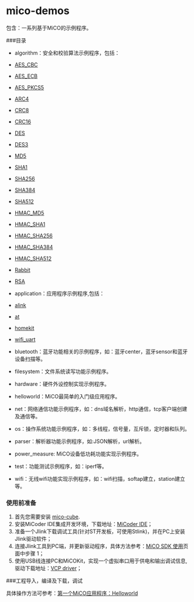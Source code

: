 mico-demos
====
包含：一系列基于MiCO的示例程序。

###目录
* algorithm：安全和校验算法示例程序，包括：
 * [AES_CBC](algorithm\AES\AES_CBC\ReadMe.md)
 * [AES_ECB](algorithm\AES\AES_ECB\ReadMe.md)
 * [AES_PKCS5](algorithm\AES\AES_PKCS5\ReadMe.md)
 * [ARC4](algorithm\ARC4\ReadMe.md)
 * [CRC8](algorithm\CRC8\ReadMe.md)
 * [CRC16](algorithm\CRC16\ReadMe.md)
 * [DES](algorithm\DES\ReadMe.md)
 * [DES3](algorithm\DES3\ReadMe.md)
 * [MD5](algorithm\MD5\ReadMe.md)
 * [SHA1](algorithm\SHA\ReadMe.md)
 * [SHA256](algorithm\SHA\ReadMe.md)
 * [SHA384](algorithm\SHA\ReadMe.md)
 * [SHA512](algorithm\SHA\ReadMe.md)
 * [HMAC_MD5](algorithm\HMAC\ReadMe.md)
 * [HMAC_SHA1](algorithm\HMAC\ReadMe.md)
 * [HMAC_SHA256](algorithm\HMAC\ReadMe.md)
 * [HMAC_SHA384](algorithm\HMAC\ReadMe.md)
 * [HMAC_SHA512](algorithm\HMAC\ReadMe.md)
 * [Rabbit](algorithm\Rabbit\ReadMe.md)
 * [RSA](algorithm\RSA\ReadMe.md)
 
* application：应用程序示例程序,包括：
 * [alink](application\alink\ReadMe.md) 
 * [at](application\at\ReadMe.md)
 * [homekit](application\homekit\ReadMe.md) 
 * [wifi_uart](application\wifi_uart\ReadMe.md)
 
* bluetooth：蓝牙功能相关的示例程序，如：蓝牙center，蓝牙sensor和蓝牙设备扫描等。
* filesystem：文件系统读写功能示例程序。
* hardware：硬件外设控制实现示例程序。
* helloworld：MiCO最简单的入门级应用程序。
* net：网络通信功能示例程序，如：dns域名解析，http通信，tcp客户端创建及通信等。
* os：操作系统功能示例程序，如：多线程，信号量，互斥锁，定时器和队列。
* parser：解析器功能示例程序，如:JSON解析，url解析。
* power_measure: MiCO设备低功耗功能实现示例程序。
* test：功能测试示例程序，如：iperf等。
* wifi：无线wifi功能实现示例程序，如：wifi扫描，softap建立，station建立等。


### 使用前准备
1. 首先您需要安装 [mico-cube](https://code.aliyun.com/mico/mico-cube).
2. 安装MiCoder IDE集成开发环境，下载地址：[MiCoder IDE](http://developer.mico.io/downloads/2)；
3. 准备一个Jlink下载调试工具(针对ST开发板，可使用Stlink)，并在PC上安装Jlink驱动软件；
4. 连接Jlink工具到PC端，并更新驱动程序，具体方法参考：[MiCO SDK 使用](http://developer.mico.io/docs/10)页面中步骤 1；
5. 使用USB线连接PC和MiCOKit，实现一个虚拟串口用于供电和输出调试信息, 驱动下载地址：[VCP driver](http://www.ftdichip.com/Drivers/VCP.htm)；

###工程导入，编译及下载，调试

具体操作方法可参考：[第一个MiCO应用程序：Helloworld](https://code.aliyun.com/mico/helloworld)